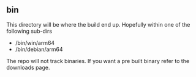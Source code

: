 ## bin 

This directory will be where the build end up. Hopefully within one of the following sub-dirs

* /bin/win/arm64
* /bin/debian/arm64

The repo will not track binaries. If you want a pre built binary refer to the downloads page.